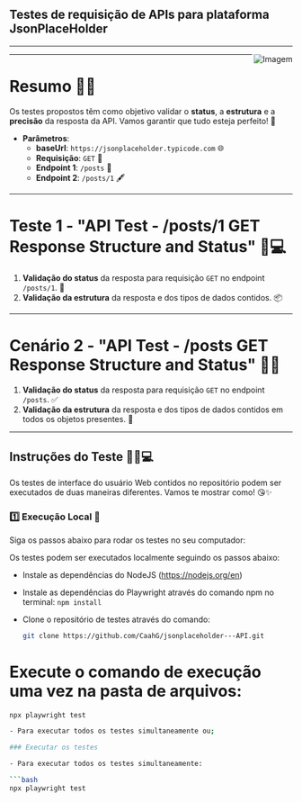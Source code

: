 
## Testes de requisição de APIs para plataforma JsonPlaceHolder
---
<div align="center">
  <img align="right" src="https://github.com/CaahG/jsonplaceholder---API/blob/main/Aesthetic%20Pink%20and%20Yellow%20Kawaii%20Cute%20Desktop%20Wallpaper%20Organizer.gif?raw=true" alt="Imagem" />
</div>

---

# Resumo 🌸✨

Os testes propostos têm como objetivo validar o **status**, a **estrutura** e a **precisão** da resposta da API. Vamos garantir que tudo esteja perfeito! 💖

- **Parâmetros**:
  - **baseUrl**: `https://jsonplaceholder.typicode.com` 🌐
  - **Requisição**: `GET` 📩
  - **Endpoint 1**: `/posts` 📝
  - **Endpoint 2**: `/posts/1` 🖋️

---

# Teste 1 - "API Test - /posts/1 GET Response Structure and Status" 🌷💻

1. **Validação do status** da resposta para requisição `GET` no endpoint `/posts/1`. 🌟
2. **Validação da estrutura** da resposta e dos tipos de dados contidos. 📦

---

# Cenário 2 - "API Test - /posts GET Response Structure and Status" 🌸💬

1. **Validação do status** da resposta para requisição `GET` no endpoint `/posts`. ✅
2. **Validação da estrutura** da resposta e dos tipos de dados contidos em todos os objetos presentes. 💫

---

## Instruções do Teste 💅🏻💻

Os testes de interface do usuário Web contidos no repositório podem ser executados de duas maneiras diferentes. Vamos te mostrar como! 😘✨

### 1️⃣ **Execução Local** 💖

Siga os passos abaixo para rodar os testes no seu computador:

Os testes podem ser executados localmente seguindo os passos abaixo:

- Instale as dependências do NodeJS (https://nodejs.org/en)
- Instale as dependências do Playwright através do comando npm no terminal: `npm install`
- Clone o repositório de testes através do comando:

  ```bash
  git clone https://github.com/CaahG/jsonplaceholder---API.git
# Execute o comando de execução uma vez na pasta de arquivos:

```bash
npx playwright test

- Para executar todos os testes simultaneamente ou;

### Executar os testes

- Para executar todos os testes simultaneamente:

```bash
npx playwright test
